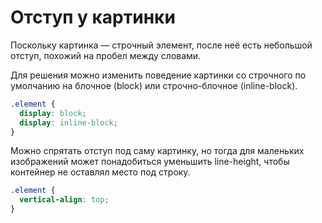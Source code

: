 # Отступ у картинки

Поскольку картинка — строчный элемент, после неё есть небольшой отступ, похожий на пробел между словами.

Для решения можно изменить поведение картинки со строчного по умолчанию на блочное (block) или строчно-блочное (inline-block).

```css
.element {
  display: block;
  display: inline-block;
}
```

Можно спрятать отступ под саму картинку, но тогда для маленьких изображений может понадобиться уменьшить line-height, чтобы контейнер не оставлял место под строку.

```css
.element {
  vertical-align: top;
}
```

